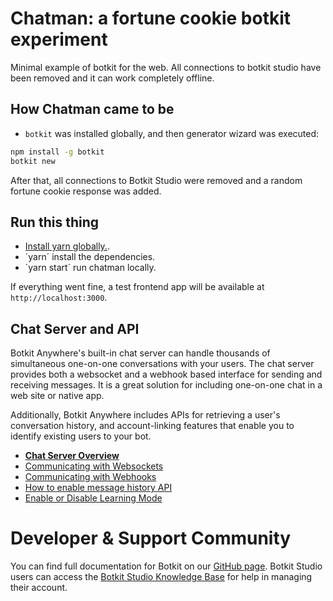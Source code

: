 # Chatman: a fortune cookie botkit experiment

Minimal example of botkit for the web. All connections to botkit studio have been removed and it can work completely offline.

## How Chatman came to be

- `botkit` was installed globally, and then generator wizard was executed: 

```bash
npm install -g botkit
botkit new
```

After that, all connections to Botkit Studio were removed and a random fortune cookie response was added.

## Run this thing

- [Install yarn globally.](https://yarnpkg.com/lang/en/docs/install/).
- ´yarn´ install the dependencies.
- ´yarn start´ run chatman locally.

If everything went fine, a test frontend app will be available at `http://localhost:3000`.

## Chat Server and API

Botkit Anywhere's built-in chat server can handle thousands of simultaneous one-on-one conversations with your users.
The chat server provides both a websocket and a webhook based interface for sending and receiving messages.
It is a great solution for including one-on-one chat in a web site or native app.

Additionally, Botkit Anywhere includes APIs for retrieving a user's conversation history,
and account-linking features that enable you to identify existing users to your bot.

* **[Chat Server Overview](docs/botkit_chat_server.md)**
* [Communicating with Websockets](docs/botkit_chat_server.md#using-websockets)
* [Communicating with Webhooks](docs/botkit_chat_server.md#using-webhooks)
* [How to enable message history API](docs/botkit_chat_server.md#enable-message-history)
* [Enable or Disable Learning Mode](docs/botkit_chat_server.md#learning-mode)

# Developer & Support Community

You can find full documentation for Botkit on our [GitHub page](https://github.com/howdyai/botkit/blob/master/readme.md). Botkit Studio users can access the [Botkit Studio Knowledge Base](https://botkit.groovehq.com/help_center) for help in managing their account.